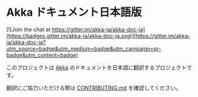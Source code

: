 # Akka ドキュメント日本語版

[![Join the chat at https://gitter.im/akka-ja/akka-doc-ja](https://badges.gitter.im/akka-ja/akka-doc-ja.svg)](https://gitter.im/akka-ja/akka-doc-ja?utm_source=badge&utm_medium=badge&utm_campaign=pr-badge&utm_content=badge)

このプロジェクトは [Akka](http://akka.io/) のドキュメントを日本語に翻訳するプロジェクトです。

翻訳にご協力いただける際は [CONTRIBUTING.md](CONTRIBUTING.md) を確認してください。

